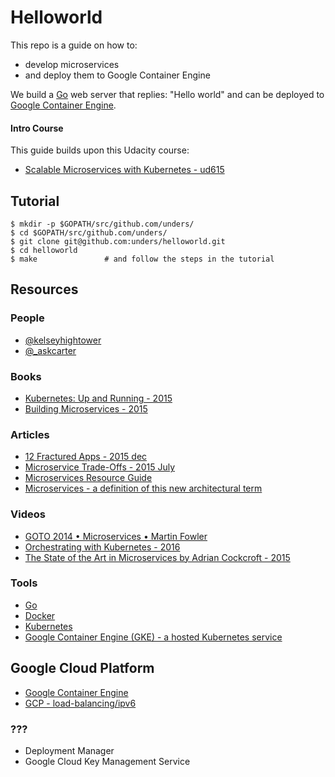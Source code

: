 # Helloworld

This repo is a guide on how to:

 * develop microservices
 * and deploy them to Google Container Engine

We build a [Go](https://golang.org/) web server that replies: "Hello world" and can be deployed to
[Google Container Engine](https://cloud.google.com/container-engine/).

#### Intro Course
This guide builds upon this Udacity course:
* [Scalable Microservices with Kubernetes - ud615](https://www.udacity.com/course/scalable-microservices-with-kubernetes--ud615)


## Tutorial

```
$ mkdir -p $GOPATH/src/github.com/unders/
$ cd $GOPATH/src/github.com/unders/
$ git clone git@github.com:unders/helloworld.git
$ cd helloworld
$ make               # and follow the steps in the tutorial
```


## Resources

### People
 * [@kelseyhightower](https://twitter.com/kelseyhightower)
 * [@_askcarter](https://twitter.com/_askcarter)

### Books
 * [Kubernetes: Up and Running - 2015](http://shop.oreilly.com/product/0636920043874.do)
 * [Building Microservices - 2015](http://shop.oreilly.com/product/0636920033158.do)

### Articles
* [12 Fractured Apps - 2015 dec](https://medium.com/@kelseyhightower/12-fractured-apps-1080c73d481c#.420yimd9l)
* [Microservice Trade-Offs - 2015 July](https://martinfowler.com/articles/microservice-trade-offs.html)
* [Microservices Resource Guide](https://martinfowler.com/microservices/)
* [Microservices - a definition of this new architectural term](https://martinfowler.com/articles/microservices.html)

### Videos
* [GOTO 2014 • Microservices • Martin Fowler](https://www.youtube.com/watch?v=wgdBVIX9ifA)
* [Orchestrating with Kubernetes - 2016](https://www.youtube.com/watch?v=21hXNReWsUU)
* [The State of the Art in Microservices by Adrian Cockcroft - 2015](https://www.youtube.com/watch?v=pwpxq9-uw_0)

### Tools
* [Go](https://golang.org/)
* [Docker](https://www.docker.com/)
* [Kubernetes](https://kubernetes.io/)
* [Google Container Engine (GKE) - a hosted Kubernetes service](https://cloud.google.com/container-engine/)

## Google Cloud Platform
* [Google Container Engine](https://cloud.google.com/container-engine/)
* [GCP - load-balancing/ipv6](https://cloud.google.com/compute/docs/load-balancing/ipv6)

### ???
 * Deployment Manager
 * Google Cloud Key Management Service

